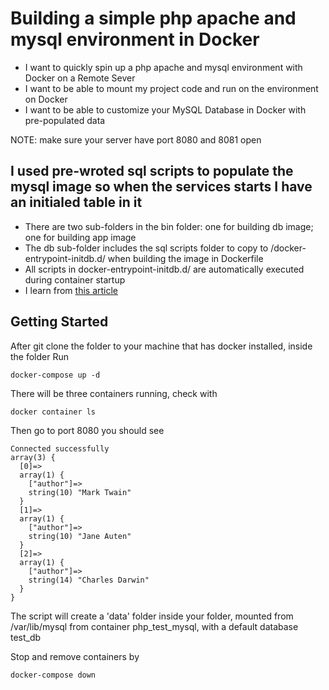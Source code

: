 # Building a simple php apache and mysql environment in Docker

 * I want to quickly spin up a php apache and mysql environment with Docker on a Remote Sever
 * I want to be able to mount my project code and run on the environment on Docker
 * I want to be able to customize your MySQL Database in Docker with pre-populated data
 
 NOTE: make sure your server have port 8080 and 8081 open
 
## I used pre-wroted sql scripts to populate the mysql image so when the services starts I have an initialed table in it

 * There are two sub-folders in the bin folder: one for building db image; one for building app image
 * The db sub-folder includes the sql scripts folder to copy to /docker-entrypoint-initdb.d/ when building the image in Dockerfile
 * All scripts in docker-entrypoint-initdb.d/ are automatically executed during container startup
 * I learn from [this article](https://medium.com/better-programming/customize-your-mysql-database-in-docker-723ffd59d8fb)

## Getting Started
After git clone the folder to your machine that has docker installed, inside the folder Run 	
```shell
docker-compose up -d
```

There will be three containers running, check with 
```
docker container ls
```

Then go to port 8080 you should see
```
Connected successfully
array(3) {
  [0]=>
  array(1) {
    ["author"]=>
    string(10) "Mark Twain"
  }
  [1]=>
  array(1) {
    ["author"]=>
    string(10) "Jane Auten"
  }
  [2]=>
  array(1) {
    ["author"]=>
    string(14) "Charles Darwin"
  }
}
```

The script will create a 'data' folder inside your folder, mounted from /var/lib/mysql from container php_test_mysql, with a default database test_db

Stop and remove containers by 
```
docker-compose down
```


